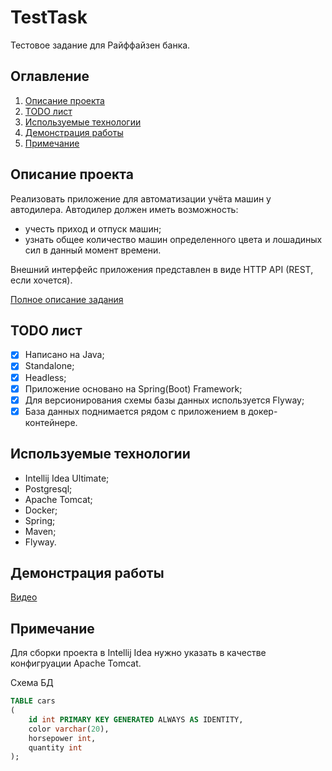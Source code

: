 # TestTask
Тестовое задание для Райффайзен банка.
## Оглавление
 1. [Описание проекта](#1)
 2. [TODO лист](#2)
 3. [Используемые технологии](#3)
 4. [Демонстрация работы](#4)
 5. [Примечание](#5)
 
<a name="1"><h2>Описание проекта</h2></a>
Реализовать приложение для автоматизации учёта машин у автодилера. Автодилер должен иметь возможность:

  - учесть приход и отпуск машин;
  - узнать общее количество машин определенного цвета и лошадиных сил в данный момент времени.

Внешний интерфейс приложения представлен в виде HTTP API (REST, если хочется).

[Полное описание задания](https://docs.google.com/document/d/1cBMC7xx2fRbxjFqF1uyRYIxPXWX1FvSyHmTRGPWysA0/edit#)

<a name="2"><h2>TODO лист</h2></a>
 - [x] Написано на Java;
 - [x] Standalone;
 - [x] Headless;
 - [x] Приложение основано на Spring(Boot) Framework;
 - [x] Для версионирования схемы базы данных используется Flyway;
 - [x] База данных поднимается рядом с приложением в докер-контейнере.

<a name="3"><h2>Используемые технологии</h2></a>
 - Intellij Idea Ultimate;
 - Postgresql;
 - Apache Tomcat;
 - Docker;
 - Spring;
 - Maven;
 - Flyway.

<a name="4"><h2>Демонстрация работы</h2></a>
[Видео](https://www.youtube.com/watch?v=rYuo6ue12jU)
<a name="5"><h2>Примечание</h2></a>
Для сборки проекта в Intellij Idea нужно указать в качестве конфигруации Apache Tomcat.

Схема БД
```SQL
TABLE cars
(
    id int PRIMARY KEY GENERATED ALWAYS AS IDENTITY,
    color varchar(20),
    horsepower int,
    quantity int
);
```




